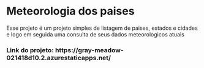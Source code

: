 <h1>Meteorologia dos paises</h1>
<p>Esse projeto é um projeto simples de listagem de paises, estados e cidades e logo em seguida uma consulta de seus dados meteorologicos atuais</p>

<h3>Link do projeto: https://gray-meadow-021418d10.2.azurestaticapps.net/<h3>
